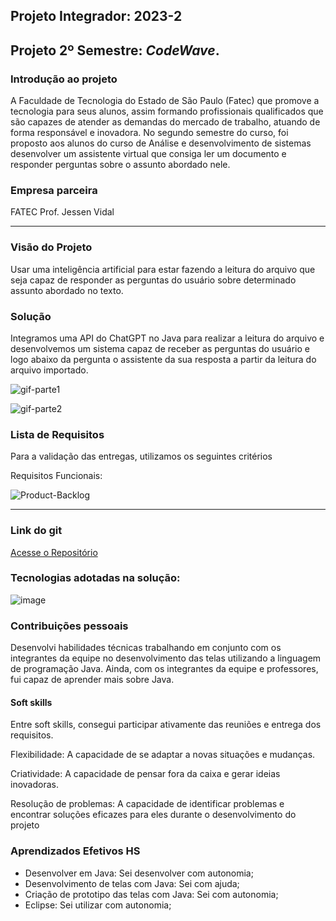 ## Projeto Integrador: 2023-2

## Projeto 2º Semestre: ***CodeWave***.

### Introdução ao projeto

A Faculdade de Tecnologia do Estado de São Paulo (Fatec) que promove a tecnologia para seus alunos, assim formando profissionais qualificados que são capazes de atender as demandas do mercado de trabalho, atuando de forma responsável e inovadora. No segundo semestre do curso, foi proposto aos alunos do curso de Análise e desenvolvimento de sistemas desenvolver um assistente virtual que consiga ler um documento e responder perguntas sobre o assunto abordado nele.

### Empresa parceira

FATEC Prof. Jessen Vidal

***

### Visão do Projeto

Usar uma inteligência artificial para estar fazendo a leitura do arquivo
que seja capaz de responder as perguntas do usuário sobre determinado assunto abordado no texto.

### Solução

Integramos uma API do ChatGPT no Java para realizar a leitura do arquivo e desenvolvemos um sistema capaz de receber as perguntas do usuário e logo abaixo da pergunta o assistente da sua resposta a partir da leitura do arquivo importado. 

![gif-parte1](https://github.com/nlemuel/Portfolio-FATEC/assets/53242511/7db17462-50da-4bc9-95c7-ada21a7a848e)

![gif-parte2](https://github.com/nlemuel/Portfolio-FATEC/assets/53242511/8316e43c-f81e-41f7-b257-f68f4690a1f2)

### Lista de Requisitos 

Para a validação das entregas, utilizamos os seguintes critérios 

Requisitos Funcionais: 

![Product-Backlog](https://github.com/nlemuel/Portfolio-FATEC/assets/53242511/574a0371-62fd-4743-ae3f-4d59fecef2d3)

***

### Link do git
[Acesse o Repositório](https://github.com/felipereira10/Code-Wave-2-API)


### Tecnologias adotadas na solução:

![image](https://github.com/nlemuel/Portfolio-FATEC/assets/53242511/95f7ba27-a9cf-49ba-abd9-8f4af7d8133d)


### Contribuições pessoais

Desenvolvi habilidades técnicas trabalhando em conjunto com os integrantes da equipe no desenvolvimento das telas utilizando a linguagem de programação Java. Ainda, com os integrantes da equipe e professores, fui capaz de aprender mais sobre Java. 

#### Soft skills

Entre soft skills, consegui participar ativamente das reuniões e entrega dos requisitos.

Flexibilidade: A capacidade de se adaptar a novas situações e mudanças.

Criatividade: A capacidade de pensar fora da caixa e gerar ideias inovadoras.

Resolução de problemas: A capacidade de identificar problemas e encontrar soluções eficazes para eles durante o desenvolvimento do projeto

### Aprendizados Efetivos HS

- Desenvolver em Java: Sei desenvolver com autonomia;
- Desenvolvimento de telas com Java: Sei com ajuda;
- Criação de prototipo das telas com Java: Sei com autonomia;
- Eclipse: Sei utilizar com autonomia;
